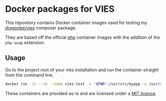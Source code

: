 # Docker packages for VIES

This repository contains Docker container images used for testing my [dragonbe/vies](https://packagist.org/packages/DragonBe/vies) composer package.

They are based off the official [php](https://hub.docker.com/_/php) container images with the addition of the `php-soap` extension.

## Usage

Go to the project root of your vies installation and run the container straight from the command line.

```sh
docker run -it --rm --name vies-test -v "$PWD":/usr/src/myapp -w /usr/src/myapp dragonbe/vies-php:7.4-cli vendor/bin/phpunit --no-coverage
```

These containers are provided as-is and are licensed under a [MIT licence](LICENSE).

